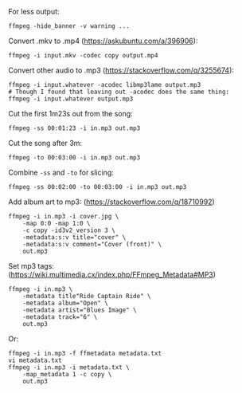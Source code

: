 For less output:

    ffmpeg -hide_banner -v warning ...

Convert .mkv to .mp4 (https://askubuntu.com/a/396906):

    ffmpeg -i input.mkv -codec copy output.mp4

Convert other audio to .mp3 (https://stackoverflow.com/q/3255674):

    ffmpeg -i input.whatever -acodec libmp3lame output.mp3
    # Though I found that leaving out -acodec does the same thing:
    ffmpeg -i input.whatever output.mp3

Cut the first 1m23s out from the song:

    ffmpeg -ss 00:01:23 -i in.mp3 out.mp3

Cut the song after 3m:

    ffmpeg -to 00:03:00 -i in.mp3 out.mp3

Combine `-ss` and `-to` for slicing:

    ffmpeg -ss 00:02:00 -to 00:03:00 -i in.mp3 out.mp3

Add album art to mp3:
(https://stackoverflow.com/q/18710992)

    ffmpeg -i in.mp3 -i cover.jpg \
        -map 0:0 -map 1:0 \
        -c copy -id3v2_version 3 \
        -metadata:s:v title="cover" \
        -metadata:s:v comment="Cover (front)" \
        out.mp3

Set mp3 tags:
(https://wiki.multimedia.cx/index.php/FFmpeg_Metadata#MP3)

    ffmpeg -i in.mp3 \
        -metadata title"Ride Captain Ride" \
        -metadata album="Open" \
        -metadata artist="Blues Image" \
        -metadata track="6" \
        out.mp3

Or:

    ffmpeg -i in.mp3 -f ffmetadata metadata.txt
    vi metadata.txt
    ffmpeg -i in.mp3 -i metadata.txt \
        -map_metadata 1 -c copy \
        out.mp3
